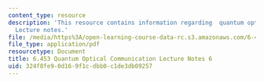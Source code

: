 ```yaml
---
content_type: resource
description: 'This resource contains information regarding  quantum optical communication:
  Lecture notes.'
file: /media/https%3A/open-learning-course-data-rc.s3.amazonaws.com/6-453-quantum-optical-communication-fall-2016/324f8fe90d169f1cdbb0c1de3db09257_MIT6_453F16_Lect6.pdf
file_type: application/pdf
resourcetype: Document
title: 6.453 Quantum Optical Communication Lecture Notes 6
uid: 324f8fe9-0d16-9f1c-dbb0-c1de3db09257
---
```

